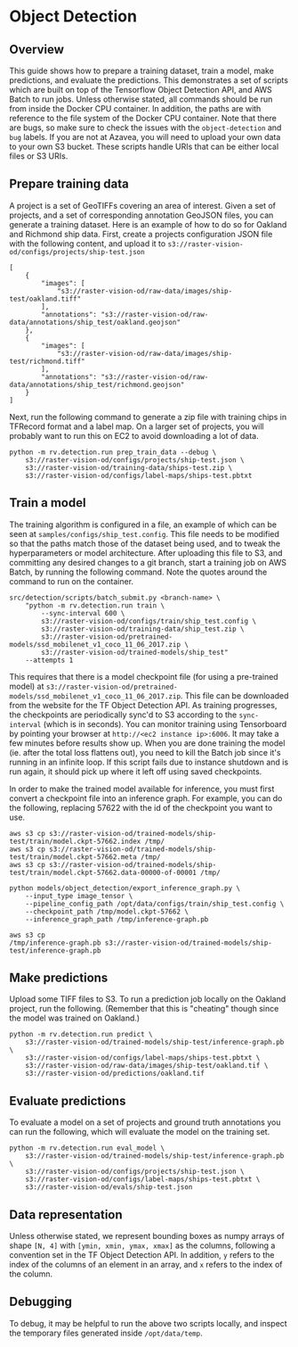 # Object Detection

## Overview

This guide shows how to prepare a training dataset, train a model, make predictions, and evaluate the predictions. This demonstrates a set of scripts which are built on top of the Tensorflow Object Detection API, and AWS Batch to run jobs. Unless otherwise stated, all commands should be run from inside the Docker CPU container. In addition, the paths are with reference to the file system of the Docker CPU container. Note that there are bugs, so make sure to check the issues with the `object-detection` and `bug` labels. If you are not at Azavea, you will need to upload your own data to your own S3 bucket. These scripts handle URIs that can be either local files or S3 URIs.

## Prepare training data

A project is a set of GeoTIFFs covering an area of interest. Given a set of projects, and a set of corresponding annotation GeoJSON files, you can generate a training dataset. Here is an example of how to do so for
Oakland and Richmond ship data. First, create a projects configuration JSON file with the following content, and upload it to `s3://raster-vision-od/configs/projects/ship-test.json `

```
[
    {
        "images": [
            "s3://raster-vision-od/raw-data/images/ship-test/oakland.tiff"
        ],
        "annotations": "s3://raster-vision-od/raw-data/annotations/ship_test/oakland.geojson"
    },
    {
        "images": [
            "s3://raster-vision-od/raw-data/images/ship-test/richmond.tiff"
        ],
        "annotations": "s3://raster-vision-od/raw-data/annotations/ship_test/richmond.geojson"
    }
]
```

Next, run the following command to generate a zip file with training chips in TFRecord format and a label map. On a larger set of projects, you will probably want to run this on EC2 to avoid downloading a lot of data.

```
python -m rv.detection.run prep_train_data --debug \
    s3://raster-vision-od/configs/projects/ship-test.json \
    s3://raster-vision-od/training-data/ships-test.zip \
    s3://raster-vision-od/configs/label-maps/ships-test.pbtxt
```

## Train a model

The training algorithm is configured in a file, an example of which can be seen at `samples/configs/ship_test.config`. This file needs to be modified so that the paths match those of the dataset being used, and to tweak the hyperparameters or model architecture. After uploading this file to S3, and committing any desired changes to a git branch, start a training job on AWS Batch, by running the following command. Note the quotes around the command to run on the container.
```
src/detection/scripts/batch_submit.py <branch-name> \
    "python -m rv.detection.run train \
        --sync-interval 600 \
        s3://raster-vision-od/configs/train/ship_test.config \
        s3://raster-vision-od/training-data/ship_test.zip \
        s3://raster-vision-od/pretrained-models/ssd_mobilenet_v1_coco_11_06_2017.zip \
        s3://raster-vision-od/trained-models/ship_test"
    --attempts 1
```

This requires that there is a model checkpoint file (for using a pre-trained model) at `s3://raster-vision-od/pretrained-models/ssd_mobilenet_v1_coco_11_06_2017.zip`. This file can be downloaded from the website for the TF Object Detection API.
As training progresses, the checkpoints are periodically sync'd to S3 according to the `sync-interval` (which is in seconds).
You can monitor training using Tensorboard by pointing your browser at `http://<ec2 instance ip>:6006`. It may take a few minutes before results show up. When you are done training the model (ie. after the total loss flattens out), you need to kill the Batch job since it's running in an infinite loop. If this script fails due to instance shutdown and is run again, it should pick up where it left off using saved checkpoints.

In order to make the trained model available for inference, you must first convert a checkpoint file into an inference graph. For example, you can do the following, replacing 57622 with the id of the checkpoint you want to use.

```
aws s3 cp s3://raster-vision-od/trained-models/ship-test/train/model.ckpt-57662.index /tmp/
aws s3 cp s3://raster-vision-od/trained-models/ship-test/train/model.ckpt-57662.meta /tmp/
aws s3 cp s3://raster-vision-od/trained-models/ship-test/train/model.ckpt-57662.data-00000-of-00001 /tmp/

python models/object_detection/export_inference_graph.py \
    --input_type image_tensor \
    --pipeline_config_path /opt/data/configs/train/ship_test.config \
    --checkpoint_path /tmp/model.ckpt-57662 \
    --inference_graph_path /tmp/inference-graph.pb

aws s3 cp
/tmp/inference-graph.pb s3://raster-vision-od/trained-models/ship-test/inference-graph.pb
```

## Make predictions

Upload some TIFF files to S3. To run a prediction job locally on the Oakland project, run the following. (Remember that this is "cheating" though since the model was trained on Oakland.)

```
python -m rv.detection.run predict \
    s3://raster-vision-od/trained-models/ship-test/inference-graph.pb \
    s3://raster-vision-od/configs/label-maps/ships-test.pbtxt \
    s3://raster-vision-od/raw-data/images/ship-test/oakland.tif \
    s3://raster-vision-od/predictions/oakland.tif
```

## Evaluate predictions

To evaluate a model on a set of projects and ground truth annotations you can run the following, which will evaluate the model on the training set.

```
python -m rv.detection.run eval_model \
    s3://raster-vision-od/trained-models/ship-test/inference-graph.pb \
    s3://raster-vision-od/configs/projects/ship-test.json \
    s3://raster-vision-od/configs/label-maps/ships-test.pbtxt \
    s3://raster-vision-od/evals/ship-test.json
```

## Data representation

Unless otherwise stated, we represent bounding boxes as numpy arrays of shape
`[N, 4]` with `[ymin, xmin, ymax, xmax]` as the columns, following a convention set in the TF Object Detection API. In addition, `y` refers to the index of the columns of an element in an array, and `x` refers to the index of the column.

## Debugging

To debug, it may be helpful to run the above two scripts locally, and inspect the temporary files generated inside `/opt/data/temp`.
